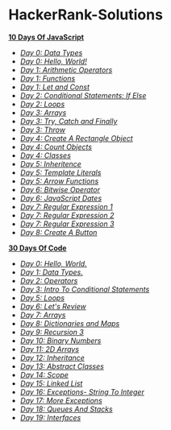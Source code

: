 # HackerRank-Solutions

**<a href="https://github.com/ShubhangiChaudhary/HackerRank-Solutions/tree/main/10DaysOfJavaScript">10 Days Of JavaScript</a>**

- *<a href="https://github.com/ShubhangiChaudhary/HackerRank-Solutions/blob/main/10DaysOfJavaScript/Day0_DataTypes.md">Day 0: Data Types</a>*
- *<a href="https://github.com/ShubhangiChaudhary/HackerRank-Solutions/blob/main/10DaysOfJavaScript/Day0_HelloWorld.md">Day 0: Hello, World!</a>*
- *<a href="https://github.com/ShubhangiChaudhary/HackerRank-Solutions/blob/main/10DaysOfJavaScript/Day1_ArithmeticOperators.md">Day 1: Arithmetic Operators</a>*
- *<a href="https://github.com/ShubhangiChaudhary/HackerRank-Solutions/blob/main/10DaysOfJavaScript/Day1_Functions.md">Day 1: Functions</a>*
- *<a href="https://github.com/ShubhangiChaudhary/HackerRank-Solutions/blob/main/10DaysOfJavaScript/Day1_LetAndConst.md">Day 1: Let and Const</a>*
- *<a href="https://github.com/ShubhangiChaudhary/HackerRank-Solutions/blob/main/10DaysOfJavaScript/Day2_ConditionalStatements_IfElse.md">Day 2: Conditional Statements: If Else</a>*
- *<a href="https://github.com/ShubhangiChaudhary/HackerRank-Solutions/blob/main/10DaysOfJavaScript/Day2_Loops.md">Day 2: Loops</a>*
- *<a href="https://github.com/ShubhangiChaudhary/HackerRank-Solutions/blob/main/10DaysOfJavaScript/Day3_Arrays.md">Day 3: Arrays</a>*
- *<a href="https://github.com/ShubhangiChaudhary/HackerRank-Solutions/blob/main/10DaysOfJavaScript/Day3_TryCatchFinally.md">Day 3: Try, Catch and Finally</a>*
- *<a href="">Day 3: Throw</a>*
- *<a href="https://github.com/ShubhangiChaudhary/HackerRank-Solutions/blob/main/10DaysOfJavaScript/Day4_CreateARectangle.md">Day 4: Create A Rectangle Object</a>*
- *<a href="https://github.com/ShubhangiChaudhary/HackerRank-Solutions/blob/main/10DaysOfJavaScript/Day4_CountObjects.md">Day 4: Count Objects</a>*
- *<a href="https://github.com/ShubhangiChaudhary/HackerRank-Solutions/blob/main/10DaysOfJavaScript/Day4_Classes.md">Day 4: Classes</a>*
- *<a href="https://github.com/ShubhangiChaudhary/HackerRank-Solutions/blob/main/10DaysOfJavaScript/Day5_Inheritence.md">Day 5: Inheritence</a>*
- *<a href="https://github.com/ShubhangiChaudhary/HackerRank-Solutions/blob/main/10DaysOfJavaScript/Day5_TemplateLiterals.md">Day 5: Template Literals</a>*
- *<a href="https://github.com/ShubhangiChaudhary/HackerRank-Solutions/blob/main/10DaysOfJavaScript/Day5_ArrowFunctions.md">Day 5: Arrow Functions</a>*
- *<a href="https://github.com/ShubhangiChaudhary/HackerRank-Solutions/blob/main/10DaysOfJavaScript/Day6_BitwiseOperators.md">Day 6: Bitwise Operator</a>*
- *<a href="https://github.com/ShubhangiChaudhary/HackerRank-Solutions/blob/main/10DaysOfJavaScript/Day6_JavaScriptDates.md">Day 6: JavaScript Dates</a>*
- *<a href="https://github.com/ShubhangiChaudhary/HackerRank-Solutions/blob/main/10DaysOfJavaScript/Day7_RegularExpression1.md">Day 7: Regular Expression 1</a>*
- *<a href="https://github.com/ShubhangiChaudhary/HackerRank-Solutions/blob/main/10DaysOfJavaScript/Day7_RegularExpression2.md">Day 7: Regular Expression 2</a>*
- *<a href="https://github.com/ShubhangiChaudhary/HackerRank-Solutions/blob/main/10DaysOfJavaScript/Day7_RegularExpression3.md">Day 7: Regular Expression 3</a>*
- *<a href="https://github.com/ShubhangiChaudhary/HackerRank-Solutions/blob/main/10DaysOfJavaScript/Day8_CrerateAButton.md">Day 8: Create A Button</a>*


**<a href="https://github.com/ShubhangiChaudhary/HackerRank-Solutions/tree/main/30DaysOfCode">30 Days Of Code</a>**

- *<a href="https://github.com/ShubhangiChaudhary/HackerRank-Solutions/blob/main/30DaysOfCode/Day0_HelloWorld.md">Day 0: Hello, World.</a>*
- *<a href="https://github.com/ShubhangiChaudhary/HackerRank-Solutions/blob/main/30DaysOfCode/Day1_DataTypes.md">Day 1: Data Types.</a>*
- *<a href="https://github.com/ShubhangiChaudhary/HackerRank-Solutions/blob/main/30DaysOfCode/Day2_Operators.md">Day 2: Operators</a>*
- *<a href="https://github.com/ShubhangiChaudhary/HackerRank-Solutions/blob/main/30DaysOfCode/Day3_IntroToConditionalStatements.md">Day 3: Intro To Conditional Statements</a>*
- *<a href="https://github.com/ShubhangiChaudhary/HackerRank-Solutions/blob/main/30DaysOfCode/Day5_Loops..md">Day 5: Loops</a>*
- *<a href="https://github.com/ShubhangiChaudhary/HackerRank-Solutions/blob/main/30DaysOfCode/Day6_LetsReview.md">Day 6: Let's Review</a>*
- *<a href="https://github.com/ShubhangiChaudhary/HackerRank-Solutions/blob/main/30DaysOfCode/Day7_Arrays.md">Day 7: Arrays</a>*
- *<a href="https://github.com/ShubhangiChaudhary/HackerRank-Solutions/blob/main/30DaysOfCode/Day8_DictionariesAndMaps.md">Day 8: Dictionaries and Maps</a>*
- *<a href="https://github.com/ShubhangiChaudhary/HackerRank-Solutions/blob/main/30DaysOfCode/Day9_Recursion3.md">Day 9: Recursion 3</a>*
- *<a href="https://github.com/ShubhangiChaudhary/HackerRank-Solutions/blob/main/30DaysOfCode/Day10_BinaryNumbers.md">Day 10: Binary Numbers</a>*
- *<a href="https://github.com/ShubhangiChaudhary/HackerRank-Solutions/blob/main/30DaysOfCode/Day11_2DArrays.md">Day 11: 2D Arrays</a>*
- *<a href="https://github.com/ShubhangiChaudhary/HackerRank-Solutions/blob/main/30DaysOfCode/Day12_Inheritance.md">Day 12: Inheritance</a>*
- *<a href="https://github.com/ShubhangiChaudhary/HackerRank-Solutions/blob/main/30DaysOfCode/Day13_AbstractClasses.md">Day 13: Abstract Classes</a>*
- *<a href="https://github.com/ShubhangiChaudhary/HackerRank-Solutions/blob/main/30DaysOfCode/Day14_Scope.md">Day 14: Scope</a>*
- *<a href="https://github.com/ShubhangiChaudhary/HackerRank-Solutions/blob/main/30DaysOfCode/Day15_LinkedList.md">Day 15: Linked List</a>*
- *<a href="https://github.com/ShubhangiChaudhary/HackerRank-Solutions/blob/main/30DaysOfCode/Day16_Exceptions-StringtoInteger.md">Day 16: Exceptions- String To Integer</a>*
- *<a href="https://github.com/ShubhangiChaudhary/HackerRank-Solutions/blob/main/30DaysOfCode/Day17_MoreExceptions.md">Day 17: More Exceptions</a>*
- *<a href="https://github.com/ShubhangiChaudhary/HackerRank-Solutions/blob/main/30DaysOfCode/Day18_QueuesAndStacks.md">Day 18: Queues And Stacks</a>*
- *<a href="https://github.com/ShubhangiChaudhary/HackerRank-Solutions/blob/main/30DaysOfCode/Day19_Interfaces.md">Day 19: Interfaces</a>*


